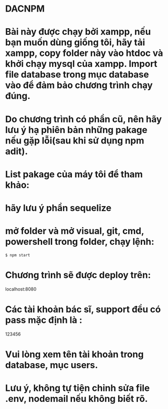 # DACNPM
# Bài này được chạy bởi xampp, nếu bạn muốn dùng giống tôi, hãy tải xampp, copy folder này vào htdoc và khởi chạy mysql của xampp. Import file database trong mục database vào để đảm bảo chương trình chạy đúng.

# Do chương trình có phần cũ, nên hãy lưu ý hạ phiên bản những pakage nếu gặp lỗi(sau khi sử dụng npm adit).

# List pakage của máy tôi để tham khảo:
<!-- ├── @babel/core@7.26.10
├── @babel/node@7.26.0
├── @babel/preset-env@7.26.9
├── bcryptjs@2.4.3
├── bluebird@3.7.2
├── body-parser@1.20.3
├── connect-flash@0.1.1
├── connect-session-sequelize@6.1.1
├── cookie-parser@1.4.7
├── cors@2.8.5
├── dotenv@8.6.0
├── ejs@3.1.10
├── elasticsearch@16.6.0
├── express-ejs-extend@0.0.1
├── express-mysql-session@3.0.3
├── express-session@1.18.1
├── express-validator@6.15.0
├── express@4.21.2
├── faker@4.1.0
├── lodash@4.17.21
├── method-override@3.0.0
├── minizip-asm.js@1.0.10
├── moment@2.30.1
├── multer@1.4.4
├── mysql@2.18.1
├── mysql2@3.13.0
├── nodemailer@6.10.0
├── nodemon@3.1.9
├── passport-local@1.0.0
├── passport@0.7.0
├── remove-markdown@0.3.0
├── request@2.88.2
├── sequelize-cli@5.5.1
├── sequelize@5.22.5 
├── striptags@3.2.0
└── uuid@3.4.0 -->

# hãy lưu ý phần sequelize


# mở folder và mở visual, git, cmd, powershell trong folder, chạy lệnh:

```
$ npm start
```

# Chương trình sẽ được deploy trên:

localhost:8080

# Các tài khoản bác sĩ, support đều có pass mặc định là :

123456

# Vui lòng xem tên tài khoản trong database, mục users.


# Lưu ý, không tự tiện chỉnh sửa file .env, nodemail nếu không biết rõ.